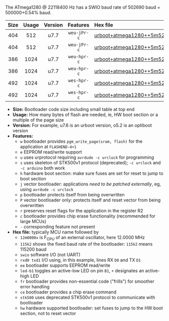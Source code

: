 The ATmega1280 @ 22118400 Hz has a SWIO baud rate of 502690 baud = 500000+0.54% baud.

|Size|Usage|Version|Features|Hex file|
|:-:|:-:|:-:|:-:|:--|
|404|512|u7.7|`weu-jPr-c`|[urboot+atmega1280++5m5296x++125k0_swio_rxd2_txd3_ee_led+b7_fr_ce.hex](https://raw.githubusercontent.com/stefanrueger/urboot.hex/main/cores/megacore/atmega1280/external_oscillator/fcpu++5m5296_Hz/br++125k0_bps/urboot+atmega1280++5m5296x++125k0_swio_rxd2_txd3_ee_led+b7_fr_ce.hex)|
|404|512|u7.7|`weu-jPr-c`|[urboot+atmega1280++5m5296x++125k0_swio_rxe0_txe1_ee_led+b7_fr_ce.hex](https://raw.githubusercontent.com/stefanrueger/urboot.hex/main/cores/megacore/atmega1280/external_oscillator/fcpu++5m5296_Hz/br++125k0_bps/urboot+atmega1280++5m5296x++125k0_swio_rxe0_txe1_ee_led+b7_fr_ce.hex)|
|386|1024|u7.7|`weu-hpr-c`|[urboot+atmega1280++5m5296x++125k0_swio_rxd2_txd3_ee_led+b7_fr_ce_hw.hex](https://raw.githubusercontent.com/stefanrueger/urboot.hex/main/cores/megacore/atmega1280/external_oscillator/fcpu++5m5296_Hz/br++125k0_bps/urboot+atmega1280++5m5296x++125k0_swio_rxd2_txd3_ee_led+b7_fr_ce_hw.hex)|
|386|1024|u7.7|`weu-hpr-c`|[urboot+atmega1280++5m5296x++125k0_swio_rxe0_txe1_ee_led+b7_fr_ce_hw.hex](https://raw.githubusercontent.com/stefanrueger/urboot.hex/main/cores/megacore/atmega1280/external_oscillator/fcpu++5m5296_Hz/br++125k0_bps/urboot+atmega1280++5m5296x++125k0_swio_rxe0_txe1_ee_led+b7_fr_ce_hw.hex)|
|492|1024|u7.7|`wes-hpr-c`|[urboot+atmega1280++5m5296x++125k0_swio_rxd2_txd3_ee_led+b7_fr_ce_stk500_hw.hex](https://raw.githubusercontent.com/stefanrueger/urboot.hex/main/cores/megacore/atmega1280/external_oscillator/fcpu++5m5296_Hz/br++125k0_bps/urboot+atmega1280++5m5296x++125k0_swio_rxd2_txd3_ee_led+b7_fr_ce_stk500_hw.hex)|
|492|1024|u7.7|`wes-hpr-c`|[urboot+atmega1280++5m5296x++125k0_swio_rxe0_txe1_ee_led+b7_fr_ce_stk500_hw.hex](https://raw.githubusercontent.com/stefanrueger/urboot.hex/main/cores/megacore/atmega1280/external_oscillator/fcpu++5m5296_Hz/br++125k0_bps/urboot+atmega1280++5m5296x++125k0_swio_rxe0_txe1_ee_led+b7_fr_ce_stk500_hw.hex)|

- **Size:** Bootloader code size including small table at top end
- **Usage:** How many bytes of flash are needed, ie, HW boot section or a multiple of the page size
- **Version:** For example, u7.6 is an urboot version, o5.2 is an optiboot version
- **Features:**
  + `w` bootloader provides `pgm_write_page(sram, flash)` for the application at `FLASHEND-4+1`
  + `e` EEPROM read/write support
  + `u` uses urprotocol requiring `avrdude -c urclock` for programming
  + `s` uses skeleton of STK500v1 protocol (deprecated); `-c urclock` and `-c arduino` both work
  + `h` hardware boot section: make sure fuses are set for reset to jump to boot section
  + `j` vector bootloader: applications *need to be patched externally*, eg, using `avrdude -c urclock`
  + `p` bootloader protects itself from being overwritten
  + `P` vector bootloader only: protects itself and reset vector from being overwritten
  + `r` preserves reset flags for the application in the register R2
  + `c` bootloader provides chip erase functionality (recommended for large MCUs)
  + `-` corresponding feature not present
- **Hex file:** typically MCU name followed by
  + `12m0000x` is F<sub>CPU</sub> of an external oscillator, here 12.0000 MHz
  + `115k2` shows the fixed baud rate of the bootloader: `115k2` means 115200 baud
  + `swio` software I/O (not UART)
  + `rxd0 txd1` I/O using, in this example, lines RX `D0` and TX `D1`
  + `ee` bootloader supports EEPROM read/write
  + `led-b1` toggles an active-low LED on pin `B1`, `+` designates an active-high LED
  + `fr` bootloader provides non-essential code ("frills") for smoother error handling
  + `ce` bootloader provides a chip erase command
  + `stk500` uses deprecated STK500v1 protocol to communicate with bootloader
  + `hw` hardware supported bootloader: set fuses to jump to the HW boot section, not to reset vector
